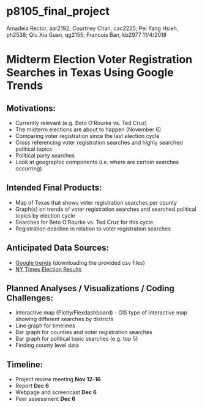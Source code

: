 p8105\_final\_project
================
Amadeia Rector, aar2192; Courtney Chan, cac2225; Pei Yang Hsieh, ph2538;
Qiu Xia Guan, qg2155; Francois Ban, kb2977
11/4/2018

# Midterm Election Voter Registration Searches in Texas Using Google Trends

## Motivations:

  - Currently relevant (e.g. Beto O’Rourke vs. Ted Cruz)
  - The midterm elections are about to happen (November 6)
  - Comparing voter registration since the last election cycle
  - Cross referencing voter registration searches and highly searched
    political topics
  - Political party searches
  - Look at geographic components (i.e. where are certain searches
    occurring)

## Intended Final Products:

  - Map of Texas that shows voter registration searches per county
  - Graph(s) on trends of voter registration searches and searched
    political topics by election cycle
  - Searches for Beto O’Rourke vs. Ted Cruz for this cycle
  - Registration deadline in relation to voter registration searches

## Anticipated Data Sources:

  - [Google trends](http://googletrends.github.io/data/) (downloading
    the provided csv files)
  - [NY Times Election
    Results](https://www.nytimes.com/elections/results/texas-senate)

## Planned Analyses / Visualizations / Coding Challenges:

  - Interactive map (Plotly/Flexdashboard) - GIS type of interactive map
    showing different searches by districts
  - Line graph for timelines
  - Bar graph for counties and voter registration searches
  - Bar graph for political topic searches (e.g. top 5)
  - Finding county level data

## Timeline:

  - Project review meeting **Nov 12-16**
  - Report **Dec 6**
  - Webpage and screencast **Dec 6**
  - Peer assessment **Dec 6**
